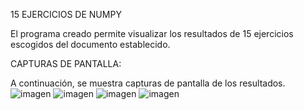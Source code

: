 15 EJERCICIOS DE NUMPY


El programa creado permite visualizar los resultados de 15 ejercicios escogidos del documento establecido.

CAPTURAS DE PANTALLA:

A continuación, se muestra capturas de pantalla de los resultados. 
![imagen](https://user-images.githubusercontent.com/58041267/123890593-184e5d80-d91d-11eb-8be0-b8e5e4e17012.png)
![imagen](https://user-images.githubusercontent.com/58041267/123890630-269c7980-d91d-11eb-9bf3-9c2bcb8536b8.png)
![imagen](https://user-images.githubusercontent.com/58041267/123890690-45027500-d91d-11eb-96b7-03fb293c7261.png)
![imagen](https://user-images.githubusercontent.com/58041267/123890753-67948e00-d91d-11eb-86ef-ee618247d99e.png)


